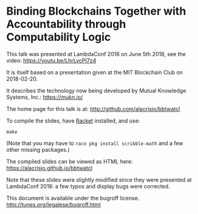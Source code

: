 Binding Blockchains Together with Accountability through Computability Logic
============================================================================

This talk was presented at LambdaConf 2018 on June 5th 2018, see the video:
	https://youtu.be/LhrLvcPI7z4

It is itself based on a presentation given at the MIT Blockchain Club on 2018-02-20.

It describes the technology now being developed by Mutual Knowledge Systems, Inc.:
	https://mukn.io/

The home page for this talk is at:
	http://github.com/alacrisio/bbtwatcl

To compile the slides, have [Racket](https://racket-lang.org/) installed, and use:

	make

(Note that you may have to `raco pkg install scribble-math` and a few other missing packages.)

The compiled slides can be viewed as HTML here:
	https://alacrisio.github.io/bbtwatcl

Note that these slides were slightly modified since they were presented at LambdaConf 2018:
a few typos and display bugs were corrected.

This document is available under the bugroff license.
	http://tunes.org/legalese/bugroff.html
